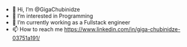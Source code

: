 - 👋 Hi, I’m @GigaChubinidze
- 👀 I’m interested in Programming
- 🌱 I’m currently working as a Fullstack engineer
- 📫 How to reach me https://www.linkedin.com/in/giga-chubinidze-03751a191/
